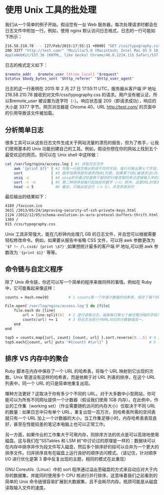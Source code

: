 # 使用 Unix 工具的批处理

我们从一个简单的例子开始。假设您有一台 Web 服务器，每次处理请求时都会在日志文件中附加一行。例如，使用 nginx 默认访问日志格式，日志的一行可能如下所示：

```sh
216.58.210.78 - - [27/Feb/2015:17:55:11 +0000] "GET /css/typography.css HTTP/1.1"
200 3377 "http://test.com/" "Mozilla/5.0 (Macintosh; Intel Mac OS X 10_9_5)
AppleWebKit/537.36 (KHTML, like Gecko) Chrome/40.0.2214.115 Safari/537.36"
```

日志的格式定义如下：

```sh
$remote_addr - $remote_user [$time_local] "$request"
$status $body_bytes_sent "$http_referer" "$http_user_agent"
```

日志的这一行表明在 2015 年 2 月 27 日 17:55:11 UTC，服务器从客户端 IP 地址 216.58.210.78 接收到对文件/css/typography.css 的请求。用户没有被认证，所以\$remote_user 被设置为连字符（-）。响应状态是 200（即请求成功），响应的大小是 3377 字节。网页浏览器是 Chrome 40，URL http://test.com/ 的页面中的引用导致该文件被加载。

## 分析简单日志

很多工具可以从这些日志文件生成关于网站流量的漂亮的报告，但为了练手，让我们使用基本的 Unix 功能创建自己的工具。例如，假设你想在你的网站上找到五个最受欢迎的网页。则可以在 Unix shell 中这样做：

```sh
cat /var/log/nginx/access.log | #1 读取日志文件
	awk '{print $7}' | #2 将每一行按空格分割成不同的字段，每行只输出第七个字段，恰好是请求的URL。在我们的例子中是/css/typography.css
	sort             | #3 按字母顺序排列请求的URL列表。如果某个URL被请求过n次，那么排序后，文件将包含连续重复出现n次的该URL
	uniq -c          | #4 uniq命令通过检查两个相邻的行是否相同来过滤掉输入中的重复行。-c则表示还要输出一个计数器：对于每个不同的URL，它会报告输入中出现该URL的次数
	sort -r -n       | #5 第二种排序按每行起始处的数字（-n）排序，这是URL的请求次数。然后逆序（-r）返回结果，大的数字在前
	head -n 5          #6 最后，只输出前五行（-n 5），并丢弃其余的
```

最后输出的结果如下：

```sh
4189 /favicon.ico
3631 /2013/05/24/improving-security-of-ssh-private-keys.html
2124 /2012/12/05/schema-evolution-in-avro-protocol-buffers-thrift.html
1369 /
915 /css/typography.css
```

Unix 工具非常强大，能在几秒钟内处理几 GB 的日志文件，并且您可以根据需要轻松修改命令。例如，如果要从报告中省略 CSS 文件，可以将 awk 参数更改为 `'$7 !~ /\.css$/ {print \$7}'`,如果想统计最多的客户端 IP 地址,可以把 awk 参数改为 `'{print $1}'` 等等。

## 命令链与自定义程序

除了 Unix 命令链，你还可以写一个简单的程序来做同样的事情。例如在 Ruby 中，它可能看起来像这样：

```sh
counts = Hash.new(0)         # 1 counts是一个存储计数器的哈希表，保存了每个URL被浏览的次数，默认为0。

File.open('/var/log/nginx/access.log') do |file|
    file.each do |line|
        url = line.split[6]  # 2 逐行读取日志，抽取每行第七个被空格分隔的字段为URL（这里的数组索引是6，因为Ruby的数组索引从0开始计数）
        counts[url] += 1     # 3 将日志当前行中URL对应的计数器值加一。
    end
end

top5 = counts.map{|url, count| [count, url] }.sort.reverse[0...5] # 4 按计数器值（降序）对哈希表内容进行排序，并取前五位。
top5.each{|count, url| puts "#{count} #{url}" }                   # 5 打印出前五个条目。

```

## 排序 VS 内存中的聚合

Ruby 脚本在内存中保存了一个 URL 的哈希表，将每个 URL 映射到它出现的次数。Unix 管道没有这样的哈希表，而是依赖于对 URL 列表的排序，在这个 URL 列表中，同一个 URL 的只是简单地重复出现。

哪种方法更好？这取决于你有多少个不同的 URL。对于大多数中小型网站，你可能可以为所有不同网址提供一个计数器（假设我们使用 1GB 内存）。在此例中，作业的工作集（working set）（作业需要随机访问的内存大小）仅取决于不同 URL 的数量：如果日志中只有单个 URL，重复出现一百万次，则哈希表所需的空间表就只有一个 URL 加上一个计数器的大小。当工作集足够小时，内存哈希表表现良好，甚至在性能较差的笔记本电脑上也可以正常工作。

另一方面，如果作业的工作集大于可用内存，则排序方法的优点是可以高效地使用磁盘。这与我们在“SSTables 和 LSM 树”中讨论过的原理是一样的：数据块可以在内存中排序并作为段文件写入磁盘，然后多个排序好的段可以合并为一个更大的排序文件。归并排序具有在磁盘上运行良好的顺序访问模式。（请记住，针对顺序 I/O 进行优化是第 3 章中反复出现的主题，相同的模式在此重现）

GNU Coreutils（Linux）中的 sort 程序通过溢出至磁盘的方式来自动应对大于内存的数据集，并能同时使用多个 CPU 核进行并行排序。这意味着我们之前看到的简单的 Unix 命令链很容易扩展到大数据集，且不会耗尽内存。瓶颈可能是从磁盘读取输入文件的速度。
